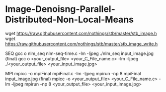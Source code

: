 # Image-Denoisng-Parallel-Distributed-Non-Local-Means
 
 

wget https://raw.githubusercontent.com/nothings/stb/master/stb_image.h
wget https://raw.githubusercontent.com/nothings/stb/master/stb_image_write.h 


SEQ
gcc o nlm_seq nlm-seq-time.c -lm -ljpeg
./nlm_seq input_image.jpg
(final)
gcc o <your_output_file> <your_C_File_name.c> -lm -ljpeg
./<your_output_file> <your_input_image.jpg>


MPI
mpicc -o mpiFinal mpiFinal.c -lm -ljpeg
mpirun -np 8  mpiFinal input_image.jpg
(final)
mpicc -o <your_output_file> <your_C_File_name.c> -lm -ljpeg
mpirun -np 8  <your_output_file> <your_input_image.jpg>
